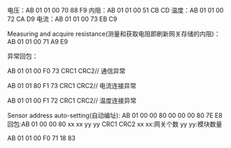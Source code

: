 电压：AB 01 01 00 70 88 F9
内阻：AB 01 01 00 51 CB CD
温度：AB 01 01 00 72 CA D9
电流：AB 01 01 00 73 EB C9

Measuring and acquire resistance(测量和获取电阻即刷新网关存储的内阻)：
AB 01 01 00 71 A9 E9



异常回包：

AB 01 01 00 F0 73 CRC1 CRC2// 通信异常

AB 01 01 80 F1 73 CRC1 CRC2// 电流连接异常

AB 01 01 00 F1 72 CRC1 CRC2// 温度连接异常



Sensor address auto-setting(自动编址):
AB 01 00 00 80 00 00 00 80 7E E8
回包:AB 01 00 00 80 xx xx yy yy CRC1 CRC2
xx xx:网关个数
yy yy:模块数量

AB 01 01 00 F0 71 18 83